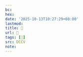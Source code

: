 ```yaml
---
bc:
hex:
date: '2025-10-13T10:27:29+08:00'
lastmod:
title: 􄿩
url: 􄿩
tags: [𨊻]
src: DCCV
note:
---
```

